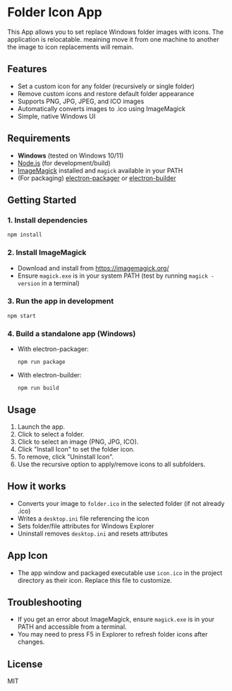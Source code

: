 # Folder Icon App

This App allows you to set replace Windows folder images with icons.
The application is relocatable. meaining move it from one machine to another the image to icon replacements will remain.

## Features
- Set a custom icon for any folder (recursively or single folder)
- Remove custom icons and restore default folder appearance
- Supports PNG, JPG, JPEG, and ICO images
- Automatically converts images to .ico using ImageMagick
- Simple, native Windows UI

## Requirements
- **Windows** (tested on Windows 10/11)
- [Node.js](https://nodejs.org/) (for development/build)
- [ImageMagick](https://imagemagick.org/) installed and `magick` available in your PATH
- (For packaging) [electron-packager](https://github.com/electron/electron-packager) or [electron-builder](https://www.electron.build/)

## Getting Started

### 1. Install dependencies
```
npm install
```

### 2. Install ImageMagick
- Download and install from https://imagemagick.org/
- Ensure `magick.exe` is in your system PATH (test by running `magick -version` in a terminal)

### 3. Run the app in development
```
npm start
```

### 4. Build a standalone app (Windows)
- With electron-packager:
  ```
  npm run package
  ```
- With electron-builder:
  ```
  npm run build
  ```

## Usage
1. Launch the app.
2. Click to select a folder.
3. Click to select an image (PNG, JPG, ICO).
4. Click "Install Icon" to set the folder icon.
5. To remove, click "Uninstall Icon".
6. Use the recursive option to apply/remove icons to all subfolders.

## How it works
- Converts your image to `folder.ico` in the selected folder (if not already .ico)
- Writes a `desktop.ini` file referencing the icon
- Sets folder/file attributes for Windows Explorer
- Uninstall removes `desktop.ini` and resets attributes

## App Icon
- The app window and packaged executable use `icon.ico` in the project directory as their icon. Replace this file to customize.

## Troubleshooting
- If you get an error about ImageMagick, ensure `magick.exe` is in your PATH and accessible from a terminal.
- You may need to press F5 in Explorer to refresh folder icons after changes.

## License
MIT
